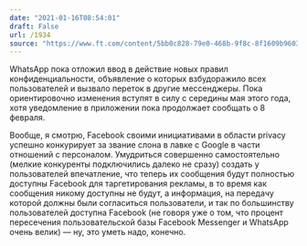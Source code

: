 ```yaml
---
date: "2021-01-16T08:54:01"
draft: False
url: /1934
source: "https://www.ft.com/content/5bb0c828-79e0-468b-9f8c-8f1609b9603c"
---
```


WhatsApp пока отложил ввод в действие новых правил конфиденциальности, объявление о которых взбудоражило всех пользователей и вызвало переток в другие мессенджеры. Пока ориентировочно изменения вступят в силу с середины мая этого года, хотя уведомление в приложении пока продолжает сообщать о 8 февраля.

Вообще, я смотрю, Facebook своими инициативами в области privacy успешно конкурирует за звание слона в лавке с Google в части отношений с персоналом. Умудриться совершенно самостоятельно (мелкие конкуренты подключились далеко не сразу) создать у пользователей впечатление, что теперь их сообщения будут полностью доступны Facebook для таргетирования рекламы, в то время как сообщения никому доступны не будут, а информация, на передачу которой должны были согласиться пользователи, и так по большинству пользователей доступна Facebook (не говоря уже о том, что процент пересечения пользовательской базы Facebook Messenger и WhatsApp очень велик) — ну, это уметь надо, конечно.
